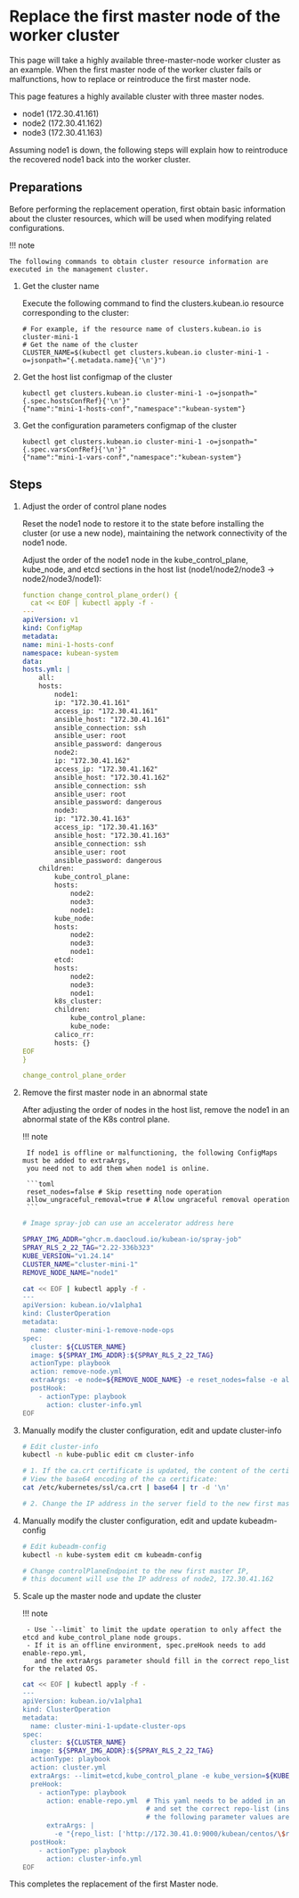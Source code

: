 # Replace the first master node of the worker cluster

This page will take a highly available three-master-node worker cluster as an example.
When the first master node of the worker cluster fails or malfunctions,
how to replace or reintroduce the first master node.

This page features a highly available cluster with three master nodes.

- node1 (172.30.41.161)
- node2 (172.30.41.162)
- node3 (172.30.41.163)

Assuming node1 is down, the following steps will explain how to reintroduce the
recovered node1 back into the worker cluster.

## Preparations

Before performing the replacement operation, first obtain basic information about the cluster resources,
which will be used when modifying related configurations.

!!! note

    The following commands to obtain cluster resource information are executed in the management cluster.

1. Get the cluster name

    Execute the following command to find the clusters.kubean.io resource corresponding to the cluster:

    ```shell
    # For example, if the resource name of clusters.kubean.io is cluster-mini-1
    # Get the name of the cluster
    CLUSTER_NAME=$(kubectl get clusters.kubean.io cluster-mini-1 -o=jsonpath="{.metadata.name}{'\n'}")
    ```

1. Get the host list configmap of the cluster

    ```shell
    kubectl get clusters.kubean.io cluster-mini-1 -o=jsonpath="{.spec.hostsConfRef}{'\n'}"
    {"name":"mini-1-hosts-conf","namespace":"kubean-system"}
    ```

1. Get the configuration parameters configmap of the cluster

    ```shell
    kubectl get clusters.kubean.io cluster-mini-1 -o=jsonpath="{.spec.varsConfRef}{'\n'}"
    {"name":"mini-1-vars-conf","namespace":"kubean-system"}
    ```

## Steps

1. Adjust the order of control plane nodes

    Reset the node1 node to restore it to the state before installing the cluster (or use a new node),
    maintaining the network connectivity of the node1 node.

    Adjust the order of the node1 node in the kube_control_plane, kube_node, and etcd sections in the host list
    (node1/node2/node3 -> node2/node3/node1):

    ```yaml
    function change_control_plane_order() {
      cat << EOF | kubectl apply -f -
    ---
    apiVersion: v1
    kind: ConfigMap
    metadata:
    name: mini-1-hosts-conf
    namespace: kubean-system
    data:
    hosts.yml: |
        all:
        hosts:
            node1:
            ip: "172.30.41.161"
            access_ip: "172.30.41.161"
            ansible_host: "172.30.41.161"
            ansible_connection: ssh
            ansible_user: root
            ansible_password: dangerous
            node2:
            ip: "172.30.41.162"
            access_ip: "172.30.41.162"
            ansible_host: "172.30.41.162"
            ansible_connection: ssh
            ansible_user: root
            ansible_password: dangerous
            node3:
            ip: "172.30.41.163"
            access_ip: "172.30.41.163"
            ansible_host: "172.30.41.163"
            ansible_connection: ssh
            ansible_user: root
            ansible_password: dangerous
        children:
            kube_control_plane:
            hosts:
                node2:
                node3:
                node1:
            kube_node:
            hosts:
                node2:
                node3:
                node1:
            etcd:
            hosts:
                node2:
                node3:
                node1:
            k8s_cluster:
            children:
                kube_control_plane:
                kube_node:
            calico_rr:
            hosts: {}
    EOF
    }
    
    change_control_plane_order
    ```

1. Remove the first master node in an abnormal state

    After adjusting the order of nodes in the host list, remove the node1 in an abnormal state of the K8s control plane.

    !!! note

        If node1 is offline or malfunctioning, the following ConfigMaps must be added to extraArgs,
        you need not to add them when node1 is online.

        ```toml
        reset_nodes=false # Skip resetting node operation
        allow_ungraceful_removal=true # Allow ungraceful removal operation
        ```

    ```bash
    # Image spray-job can use an accelerator address here
 
    SPRAY_IMG_ADDR="ghcr.m.daocloud.io/kubean-io/spray-job"
    SPRAY_RLS_2_22_TAG="2.22-336b323"
    KUBE_VERSION="v1.24.14"
    CLUSTER_NAME="cluster-mini-1"
    REMOVE_NODE_NAME="node1"
    
    cat << EOF | kubectl apply -f -
    ---
    apiVersion: kubean.io/v1alpha1
    kind: ClusterOperation
    metadata:
      name: cluster-mini-1-remove-node-ops
    spec:
      cluster: ${CLUSTER_NAME}
      image: ${SPRAY_IMG_ADDR}:${SPRAY_RLS_2_22_TAG}
      actionType: playbook
      action: remove-node.yml
      extraArgs: -e node=${REMOVE_NODE_NAME} -e reset_nodes=false -e allow_ungraceful_removal=true -e kube_version=${KUBE_VERSION}
      postHook:
        - actionType: playbook
          action: cluster-info.yml
    EOF
    ```

1. Manually modify the cluster configuration, edit and update cluster-info

    ```bash
    # Edit cluster-info
    kubectl -n kube-public edit cm cluster-info
    
    # 1. If the ca.crt certificate is updated, the content of the certificate-authority-data field needs to be updated
    # View the base64 encoding of the ca certificate:
    cat /etc/kubernetes/ssl/ca.crt | base64 | tr -d '\n'
    
    # 2. Change the IP address in the server field to the new first master IP, this document will use the IP address of node2, 172.30.41.162
    ```

1. Manually modify the cluster configuration, edit and update kubeadm-config

    ```bash
    # Edit kubeadm-config
    kubectl -n kube-system edit cm kubeadm-config
    
    # Change controlPlaneEndpoint to the new first master IP,
    # this document will use the IP address of node2, 172.30.41.162
    ```

1. Scale up the master node and update the cluster

    !!! note

        - Use `--limit` to limit the update operation to only affect the etcd and kube_control_plane node groups.
        - If it is an offline environment, spec.preHook needs to add enable-repo.yml,
          and the extraArgs parameter should fill in the correct repo_list for the related OS.

    ```bash
    cat << EOF | kubectl apply -f -
    ---
    apiVersion: kubean.io/v1alpha1
    kind: ClusterOperation
    metadata:
      name: cluster-mini-1-update-cluster-ops
    spec:
      cluster: ${CLUSTER_NAME}
      image: ${SPRAY_IMG_ADDR}:${SPRAY_RLS_2_22_TAG}
      actionType: playbook
      action: cluster.yml
      extraArgs: --limit=etcd,kube_control_plane -e kube_version=${KUBE_VERSION}
      preHook:
        - actionType: playbook
          action: enable-repo.yml  # This yaml needs to be added in an offline environment,
                                   # and set the correct repo-list (install operating system packages),
                                   # the following parameter values are for reference only
          extraArgs: |
            -e "{repo_list: ['http://172.30.41.0:9000/kubean/centos/\$releasever/os/\$basearch','http://172.30.41.0:9000/kubean/centos-iso/\$releasever/os/\$basearch']}"
      postHook:
        - actionType: playbook
          action: cluster-info.yml
    EOF
    ```

This completes the replacement of the first Master node.
